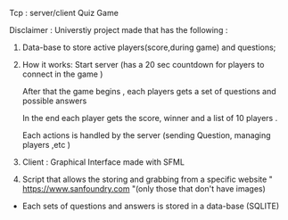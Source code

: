 Tcp  :  server/client Quiz Game

Disclaimer : Universtiy project made that has the following  :

1) Data-base to store active players(score,during game) and  questions;

2) How it works:
    Start server (has a 20 sec countdown for players to connect in the game )

    After that the game begins , each players gets a set of questions and possible answers
 
    In the end each player gets the score, winner and a list of 10 players .
 
    Each actions is handled by the server (sending Question, managing players  ,etc )
 
 2) Client : 
 Graphical Interface made with SFML 
 

 3) Script that allows the storing and grabbing from a specific website 
 " https://www.sanfoundry.com "(only those that don't have images)
 
- Each sets of questions and answers is stored in a data-base (SQLITE)



 
 
